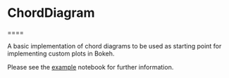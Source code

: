 # ChordDiagram
====

A basic implementation of chord diagrams to be used as starting point for implementing custom plots in Bokeh.

Please see the [example](https://github.com/nberliner/ChordDiagram/blob/master/Chord%20Diagrams%20for%20Bokeh.ipynb) notebook for further information.
